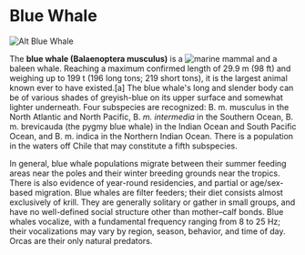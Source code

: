 # Blue Whale

![Alt Blue Whale](https://www.oceanactionhub.org/storage/2024/08/A-blue-whales-heart-dwarfs-a-small-car-in-size-1024x702.jpg)

The **blue whale (Balaenoptera musculus)** is a ![marine mammal](https://en.wikipedia.org/wiki/Marine_mammal) and a baleen whale. Reaching a maximum confirmed length of 29.9 m (98 ft) and weighing up to 199 t (196 long tons; 219 short tons), it is the largest animal known ever to have existed.[a] The blue whale's long and slender body can be of various shades of greyish-blue on its upper surface and somewhat lighter underneath. Four subspecies are recognized: B. m. musculus in the North Atlantic and North Pacific, B. *m. intermedia* in the Southern Ocean, B. m. brevicauda (the pygmy blue whale) in the Indian Ocean and South Pacific Ocean, and B. m. indica in the Northern Indian Ocean. There is a population in the waters off Chile that may constitute a fifth subspecies.

In general, blue whale populations migrate between their summer feeding areas near the poles and their winter breeding grounds near the tropics. There is also evidence of year-round residencies, and partial or age/sex-based migration. Blue whales are filter feeders; their diet consists almost exclusively of krill. They are generally solitary or gather in small groups, and have no well-defined social structure other than mother–calf bonds. Blue whales vocalize, with a fundamental frequency ranging from 8 to 25 Hz; their vocalizations may vary by region, season, behavior, and time of day. Orcas are their only natural predators.
